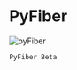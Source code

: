 # PyFiber
![pyFiber](https://user-images.githubusercontent.com/71855260/150607476-3baf341f-54a8-4799-aec4-ebb21cea910f.png)

```
PyFiber Beta
```
